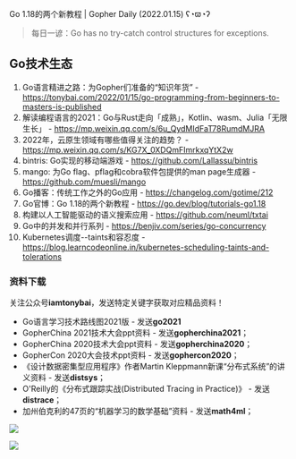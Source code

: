 Go 1.18的两个新教程 | Gopher Daily (2022.01.15) ʕ◔ϖ◔ʔ

>每日一谚：Go has no try-catch control structures for exceptions.

## Go技术生态

1. Go语言精进之路：为Gopher们准备的“知识年货” - https://tonybai.com/2022/01/15/go-programming-from-beginners-to-masters-is-published
2. 解读编程语言的2021：Go与Rust走向「成熟」，Kotlin、wasm、Julia「无限生长」 - https://mp.weixin.qq.com/s/6u_QydMIdFaT78RumdMJRA
3. 2022年，云原生领域有哪些值得关注的趋势？ - https://mp.weixin.qq.com/s/KG7X_0XDQmFImrkxqYtX2w
4. bintris: Go实现的移动端游戏 - https://github.com/Lallassu/bintris
5. mango: 为Go flag、pflag和cobra软件包提供的man page生成器 - https://github.com/muesli/mango
6. Go播客：传统工作之外的Go应用 - https://changelog.com/gotime/212
7. Go官博：Go 1.18的两个新教程 - https://go.dev/blog/tutorials-go1.18
8. 构建以人工智能驱动的语义搜索应用 - https://github.com/neuml/txtai
9. Go中的并发和并行系列 - https://benjiv.com/series/go-concurrency
10. Kubernetes调度--taints和容忍度 - https://blog.learncodeonline.in/kubernetes-scheduling-taints-and-tolerations 

### 资料下载

关注公众号**iamtonybai**，发送特定关键字获取对应精品资料！

* Go语言学习技术路线图2021版 - 发送**go2021**
* GopherChina 2021技术大会ppt资料 - 发送**gopherchina2021**；
* GopherChina 2020技术大会ppt资料 - 发送**gopherchina2020**；
* GopherCon 2020大会技术ppt资料 - 发送**gophercon2020**；
* 《设计数据密集型应用程序》作者Martin Kleppmann新课“分布式系统”的讲义资料 - 发送**distsys**；
* O'Reilly的《分布式跟踪实战(Distributed Tracing in Practice)》 - 发送**distrace**；
* 加州伯克利的47页的“机器学习的数学基础”资料 - 发送**math4ml**；

![](https://mmbiz.qpic.cn/mmbiz_png/cH6WzfQ94mb54jsFJZ3Knmz8obUsf3PBShthmdSw5E01TcYmUReGkj0BWpxHak1HlnlzHvLmKax53YSGr7aNlA/0?wx_fmt=png)

![](https://mmbiz.qpic.cn/mmbiz_png/cH6WzfQ94mb54jsFJZ3Knmz8obUsf3PBrSoqeMvoWCticN2cpU64fJ0FYQdXJhP7ia7WRh8628uOAsQYeE2NibRRw/0?wx_fmt=png)


